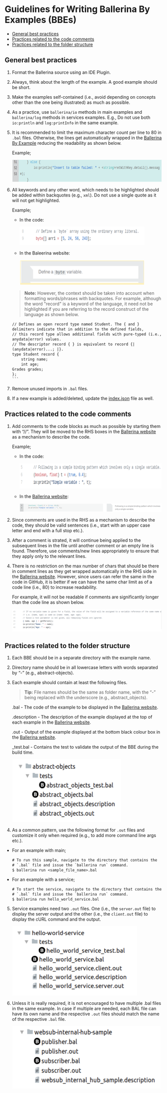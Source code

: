 # Guidelines for Writing Ballerina By Examples (BBEs)

- [General best practices](#general-best-practices)
- [Practices related to the code comments](#practices-related-to-the-code-comments)
- [Practices related to the folder structure](#practices-related-to-the-folder-structure)

## General best practices

1. Format the Ballerina source using an IDE Plugin.

2. Always, think about the length of the example. A good example should be short.

3. Make the examples self-contained (i.e., avoid depending on concepts other than the one being illustrated) as much as possible.

4. As a practice, use `ballerina/io` methods in main examples and `ballerina/log` methods in services examples. E.g., Do not use both `io:println` and `log:printInfo` in the same example.

5. It is recommended to limit the maximum character count per line to 80 in `.bal` files. Otherwise, the lines get automatically wrapped in the [Ballerina By Example](https://ballerina.io/learn/by-example/) reducing the readability as shown below.

    Example;

    <img src="images/line-wrap.png" width="600" height="70" alt="wrapping lines" />

6. All keywords and any other word, which needs to be highlighted should be added within backquotes (e.g., `xml`). Do not use a single quote as it will not get highlighted. 

    Example;

    - In the code:

        <img src="images/backquoted-keywords.png" width="400" height="58" alt="backquoted keywords" />

    - In the Baleerina website:

        <img src="images/keyword-in-bio.png" width="400" height="80" alt="keywords in bio" />

    > **Note:** However, the context should be taken into account when formatting words/phrases with backquotes. For example, although the word "record" is a keyword of the language, it need not be highlighted if you are referring to the record construct of the language as shown below.

    ````
    // Defines an open record type named Student. The { and } delimiters indicate that in addition to the defined fields,
    // this record type allows additional fields with pure-typed (i.e., anydata|error) values.
    // The descriptor record { } is equivalent to record {| (anydata|error)...; |}.
    type Student record {
        string name;
        int age;
    Grades grades;
    };
    ```

7. Remove unused imports in `.bal` files.

8. If a new example is added/deleted, update the [index.json](https://github.com/ballerina-platform/ballerina-lang/blob/master/examples/index.json) file as well.

## Practices related to the code comments

1. Add comments to the code blocks as much as possible by starting them with “//”. They will be moved to the RHS boxes in the [Ballerina website](https://ballerina.io/) as a mechanism to describe the code.

    Example;

    - In the code:

        <img src="images/code-comments.png" width="600" height="80" alt="adding code comments" />

    - In the [Ballerina website](https://ballerina.io/):

        ![comment boxes](images/comment-boxes.png "comment-boxes")

2. Since comments are used in the RHS as a mechanism to describe the code, they should be valid sentences (i.e., start with an upper case letter and end with a full stop etc.).

3. After a comment is strated, it will continue being applied to the subsequent lines in the file until another comment or an empty line is found. Therefore, use comments/new lines appropriately to ensure that they apply only to the relevant lines.

4. There is no restriction on the max number of chars that should be there in comment lines as they get wrapped automatically in the RHS side in the [Ballerina website](https://ballerina.io/). However, since users can refer the same in the code in GitHub, it is better if we can have the same char limit as of a code line (i.e., 80) to increase readability.

    For example, it will not be readable if comments are significantly longer than the code line as shown below. 

    ![long comments](images/long-comments.png "long-comments")

## Practices related to the folder structure

1. Each BBE should be in a separate directory with the example name. 

2. Directory name should be in all lowercase letters with words separated by “-” (e.g., abstract-objects).

3. Each example should contain at least the following files. 

    > **Tip:** File names should be the same as folder name, with the “-” being replaced with the underscore (e.g., abstract_objects).

    .bal - The code of the example to be displayed in the [Ballerina website](https://ballerina.io/).

    .description - The description of the example displayed at the top of each example in the [Ballerina website](https://ballerina.io/).

    .out - Output of the example displayed at the bottom black colour box in the [Ballerina website](https://ballerina.io/).

    _test.bal - Contains the test to validate the output of the BBE during the build time. 

    <img src="images/bbe-folder-structure.png" width="350" height="200" alt="BBE folder structure" />

4. As a common pattern, use the following format for `.out` files and customize it only when required (e.g., to add more command line args etc.).

- For an example with main;

    ```
    # To run this sample, navigate to the directory that contains the
    # `.bal` file and issue the `ballerina run` command.
    $ ballerina run <sample_file_name>.bal
    ```
- For an example with a service;

    ```
    # To start the service, navigate to the directory that contains the
    # `.bal` file and issue the `ballerina run` command.
    $ ballerina run hello_world_service.bal
    ```


5. Service examples need two `.out` files. One (i.e., the `server.out` file) to display the server output and the other (i.e., the `client.out` file) to display the cURL command and the output.

    <img src="images/service-example-structure.png" width="400" height="220" alt="service example structure" />


6. Unless it is really required, it is not encouraged to have multiple .bal files in the same example. In case if multiple are needed, each BAL file can have its own name and the respective `.out` files should match the name of the respective `.bal` file. 

    <img src="images/multiple-bal-examples.png" width="475" height="200" alt="multiple-bal-examples" />
